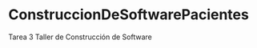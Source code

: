 ConstruccionDeSoftwarePacientes
===============================

Tarea 3 Taller de Construcción de Software
